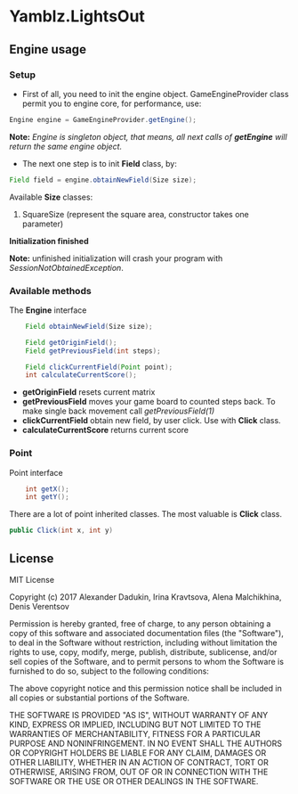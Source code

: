 # Yamblz.LightsOut

## Engine usage
### Setup
- First of all, you need to init the engine object. GameEngineProvider class 
permit you to engine core, for performance, use:
```java
Engine engine = GameEngineProvider.getEngine();
```
**Note:** _Engine is singleton object, that means, all next calls of **getEngine** will
return the same engine object._

- The next one step is to init **Field** class, by:
```java
Field field = engine.obtainNewField(Size size);
```
Available **Size** classes:
1. SquareSize (represent the square area, constructor takes one parameter)

**Initialization finished**

**Note:** unfinished initialization will crash your program with
_SessionNotObtainedException_.

### Available methods

The **Engine** interface
```java
    Field obtainNewField(Size size);

    Field getOriginField();
    Field getPreviousField(int steps);

    Field clickCurrentField(Point point);
    int calculateCurrentScore();
```

- **getOriginField** resets current matrix
- **getPreviousField** moves your game board to counted steps back. To make single back movement call _getPreviousField(1)_
- **clickCurrentField** obtain new field, by user click. Use with **Click** class.
- **calculateCurrentScore** returns current score

### Point

Point interface
```java
    int getX();
    int getY();
```

There are a lot of point inherited classes. The most valuable is 
 **Click** class. 
 
 ```java
public Click(int x, int y)
 ```
 
 ## License
 
 MIT License
 
 Copyright (c) 2017 Alexander Dadukin, Irina Kravtsova, Alena Malchikhina, Denis Verentsov
 
 Permission is hereby granted, free of charge, to any person obtaining a copy
 of this software and associated documentation files (the "Software"), to deal
 in the Software without restriction, including without limitation the rights
 to use, copy, modify, merge, publish, distribute, sublicense, and/or sell
 copies of the Software, and to permit persons to whom the Software is
 furnished to do so, subject to the following conditions:
 
 The above copyright notice and this permission notice shall be included in all
 copies or substantial portions of the Software.
 
 THE SOFTWARE IS PROVIDED "AS IS", WITHOUT WARRANTY OF ANY KIND, EXPRESS OR
 IMPLIED, INCLUDING BUT NOT LIMITED TO THE WARRANTIES OF MERCHANTABILITY,
 FITNESS FOR A PARTICULAR PURPOSE AND NONINFRINGEMENT. IN NO EVENT SHALL THE
 AUTHORS OR COPYRIGHT HOLDERS BE LIABLE FOR ANY CLAIM, DAMAGES OR OTHER
 LIABILITY, WHETHER IN AN ACTION OF CONTRACT, TORT OR OTHERWISE, ARISING FROM,
 OUT OF OR IN CONNECTION WITH THE SOFTWARE OR THE USE OR OTHER DEALINGS IN THE
 SOFTWARE.
